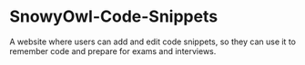 # SnowyOwl-Code-Snippets
A website where users can add and edit code snippets, so they can use it to remember code and prepare for exams and interviews.
